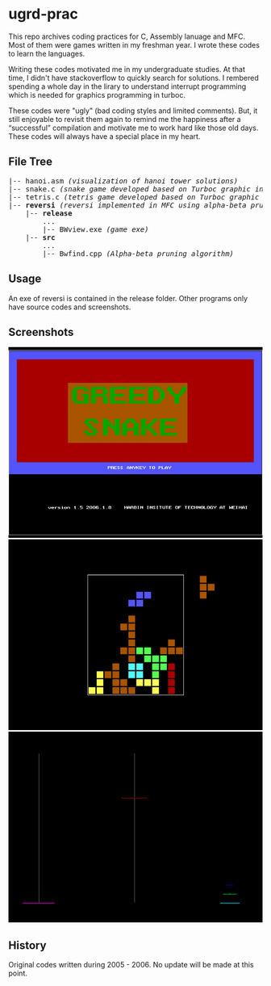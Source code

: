 # ugrd-prac

This repo archives coding practices for C, Assembly lanuage and MFC. Most of 
them were games written in my freshman year. I wrote these codes to learn the
languages.

Writing these codes motivated me in my undergraduate studies. At that time, I 
didn't have stackoverflow to quickly search for solutions. I rembered spending
a whole day in the lirary to understand interrupt programming which is needed
for graphics programming in turboc.

These codes were "ugly" (bad coding styles and limited comments). But, it still 
enjoyable to revisit them again to remind me the happiness after a “successful” 
compilation and motivate me to work hard like those old days. These codes will
always have a special place in my heart.

## File Tree
<pre>
|-- hanoi.asm <i>(visualization of hanoi tower solutions)</i>  
|-- snake.c <i>(snake game developed based on Turboc graphic interface)</i>    
|-- tetris.c <i>(tetris game developed based on Turboc graphic interface)</i>  
|-- <b>reversi</b> <i>(reversi implemented in MFC using alpha-beta pruning)</i>  
    |-- <b>release</b>
        ...
        |-- BWview.exe <i>(game exe)</i>  
    |-- <b>src</b> 
        ...
        |-- Bwfind.cpp <i>(Alpha-beta pruning algorithm)</i>
</pre>

## Usage
An exe of reversi is contained in the release folder. Other programs only have
source codes and screenshots.

## Screenshots
![Alt text](snake.BMP "snake welcome screen")
![Alt text](tetris.BMP "tetris in game")
![Alt text](hanoi.BMP "honoi moving plates between towers")
## History
Original codes written during 2005 - 2006. No update will be made at this point.